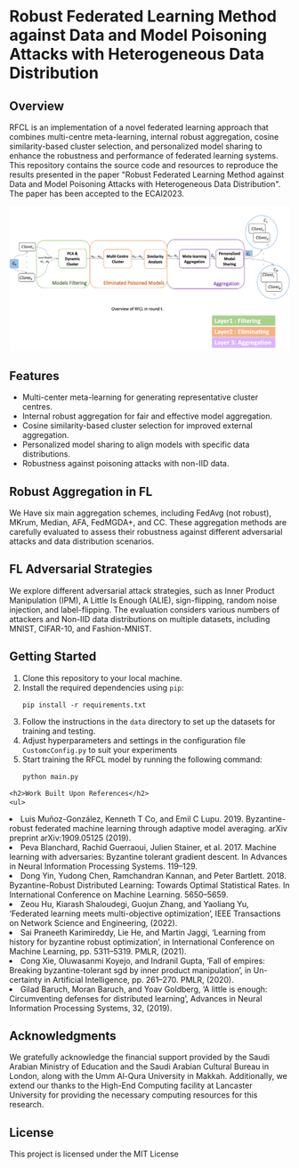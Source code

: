
<h1>Robust Federated Learning Method against Data and Model Poisoning Attacks with Heterogeneous Data Distribution</h1>


<h2>Overview</h2>
    <p>RFCL is an implementation of a novel federated learning approach that combines multi-centre meta-learning, 
      internal robust aggregation, cosine similarity-based cluster selection, and personalized model sharing to enhance the robustness 
      and performance of federated learning systems. This repository contains the source code and resources to reproduce the results presented 
      in the paper "Robust Federated Learning Method against Data and Model Poisoning Attacks with Heterogeneous Data Distribution". The paper has been accepted to the ECAI2023. </p>
   <img src="Picture.png" alt="Overview of RFCL">
    <h2>Features</h2>
    <ul>
        <li>Multi-center meta-learning for generating representative cluster centres. </li>
        <li>Internal robust aggregation for fair and effective model aggregation.</li>
        <li>Cosine similarity-based cluster selection for improved external aggregation.</li>
        <li>Personalized model sharing to align models with specific data distributions.</li>
        <li>Robustness against poisoning attacks with non-IID data.</li>
    </ul>
    <h2>Robust Aggregation in FL</h2>
    <p>We Have six main aggregation schemes, including FedAvg (not robust), MKrum, Median, AFA, FedMGDA+, and CC. These aggregation methods are 
    carefully evaluated to assess their robustness against different adversarial attacks and data distribution scenarios.</p>
    <h2>FL Adversarial Strategies</h2>
    <p>We explore different adversarial attack strategies, such as Inner Product Manipulation (IPM), A Little Is Enough (ALIE), sign-flipping, random noise injection, and label-flipping. The evaluation considers various numbers of attackers and Non-IID data distributions on multiple datasets, including MNIST, CIFAR-10, and Fashion-MNIST.</p>
    <h2>Getting Started</h2>
    <ol>
        <li>Clone this repository to your local machine.</li>
        <li>Install the required dependencies using <code>pip</code>:</li>
        <pre><code>pip install -r requirements.txt</code></pre>
        <li>Follow the instructions in the <code>data</code> directory to set up the datasets for training and testing.</li>
        <li>Adjust hyperparameters and settings in the configuration file <code>CustomcConfig.py</code> to suit your experiments</li>
        <li>Start training the RFCL model by running the following command:</li>
        <pre><code>python main.py </code></pre>
    </ol>

    <h2>Work Built Upon References</h2>
    <ul>
   <li>Luis Muñoz-González, Kenneth T Co, and Emil C Lupu. 2019. Byzantine-robust federated machine learning through adaptive model averaging. arXiv preprint arXiv:1909.05125 (2019). </li>
<li>Peva Blanchard, Rachid Guerraoui, Julien Stainer, et al. 2017. Machine learning with adversaries: Byzantine tolerant gradient descent. In Advances in Neural Information Processing Systems. 119–129.</li>
<li>Dong Yin, Yudong Chen, Ramchandran Kannan, and Peter Bartlett. 2018. Byzantine-Robust Distributed Learning: Towards Optimal Statistical Rates. In International Conference on Machine Learning. 5650–5659.</li>
<li>Zeou Hu, Kiarash Shaloudegi, Guojun Zhang, and Yaoliang Yu, ‘Federated learning meets multi-objective optimization’, IEEE Transactions on Network Science and Engineering, (2022). </li>
<li>Sai Praneeth Karimireddy, Lie He, and Martin Jaggi, ‘Learning from history for byzantine robust optimization’, in International Conference on Machine Learning, pp. 5311–5319. PMLR, (2021). </li>
<li>Cong Xie, Oluwasanmi Koyejo, and Indranil Gupta, ‘Fall of empires: Breaking byzantine-tolerant sgd by inner product manipulation’, in Un-certainty in Artificial Intelligence, pp. 261–270. PMLR, (2020). </li>
<li>Gilad Baruch, Moran Baruch, and Yoav Goldberg, ‘A little is enough: Circumventing defenses for distributed learning’, Advances in Neural Information Processing Systems, 32, (2019). </li>

</ul>
<h2>Acknowledgments</h2>
     <p>We gratefully acknowledge the financial support provided by the Saudi Arabian Ministry of Education and the Saudi Arabian Cultural Bureau in London, along with the Umm Al-Qura University in Makkah. Additionally, we extend our thanks to the High-End Computing facility at Lancaster University for providing the necessary computing resources for this research.</p>
<h2>License</h2>
    <p>This project is licensed under the MIT License</p>







